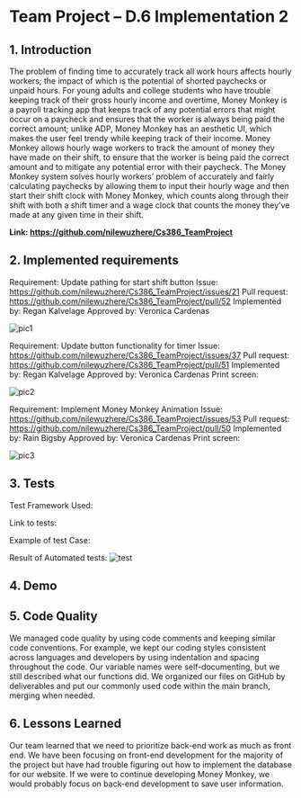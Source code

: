 
# **Team Project – D.6 Implementation 2**

## **1. Introduction**
  The problem of finding time to accurately track all work hours affects hourly workers; the impact of which is the potential of shorted paychecks or unpaid hours. For young adults and college students who have trouble keeping track of their gross hourly income and overtime, Money Monkey is a payroll tracking app that keeps track of any potential errors that might occur on a paycheck and ensures that the worker is always being paid the correct amount; unlike ADP, Money Monkey has an aesthetic UI, which makes the user feel trendy while keeping track of their income. Money Monkey allows hourly wage workers to track the amount of money they have made on their shift, to ensure that the worker is being paid the correct amount and to mitigate any potential error with their paycheck. 
The Money Monkey system solves hourly workers’ problem of accurately and fairly calculating paychecks by allowing them to input their hourly wage and then start their shift clock with Money Monkey, which counts along through their shift with both a shift timer and a wage clock that counts the money they’ve made at any given time in their shift. 

**Link: https://github.com/nilewuzhere/Cs386_TeamProject**


## **2. Implemented requirements**

Requirement: Update pathing for start shift button
Issue: https://github.com/nilewuzhere/Cs386_TeamProject/issues/21
Pull request: https://github.com/nilewuzhere/Cs386_TeamProject/pull/52
Implemented by: Regan Kalvelage
Approved by: Veronica Cardenas

![pic1](https://i.ibb.co/pzGXHWK/Screenshot-2022-12-04-132314.png)

Requirement: Update button functionality for timer
Issue: https://github.com/nilewuzhere/Cs386_TeamProject/issues/37
Pull request: https://github.com/nilewuzhere/Cs386_TeamProject/pull/51
Implemented by: Regan Kalvelage
Approved by: Veronica Cardenas
Print screen:


![pic2](https://i.ibb.co/7rxqbNC/Screenshot-2022-12-04-132453.png)

Requirement: Implement Money Monkey Animation
Issue: https://github.com/nilewuzhere/Cs386_TeamProject/issues/53
Pull request: https://github.com/nilewuzhere/Cs386_TeamProject/pull/50
Implemented by: Rain Bigsby
Approved by: Veronica Cardenas
Print screen: 


![pic3](https://i.ibb.co/syn6wnx/Screenshot-2022-12-04-132531.png)
## **3. Tests**

Test Framework Used:

Link to tests:

Example of test Case:

Result of Automated tests:
 ![test](https://i.ibb.co/0JBjFL5/image.png)


## **4. Demo**

## **5. Code Quality**

We managed code quality by using code comments and keeping similar code conventions. For example, we kept our coding styles consistent across languages and developers by using indentation and spacing throughout the code. Our variable names were self-documenting, but we still described what our functions did. We organized our files on GitHub by deliverables and put our commonly used code within the main branch, merging when needed.

## **6. Lessons Learned**

Our team learned that we need to prioritize back-end work as much as front end. We have been focusing on front-end development for the majority of the project but have had trouble figuring out how to implement the database for our website. If we were to continue developing Money Monkey, we would probably focus on back-end development to save user information. 

